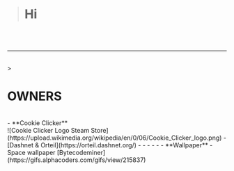 > # **Hi**
<br><br>
_______________________________________________________________________________________________________________
<br>><br>
# **OWNERS**
<br>
- **Cookie Clicker**
<br>![Cookie Clicker Logo Steam Store](https://upload.wikimedia.org/wikipedia/en/0/06/Cookie_Clicker_logo.png)
  -[Dashnet & Orteil](https://orteil.dashnet.org/) 
- 
- 
- 
- 
- 
- **Wallpaper**
-Space wallpaper [Bytecodeminer](https://gifs.alphacoders.com/gifs/view/215837)
